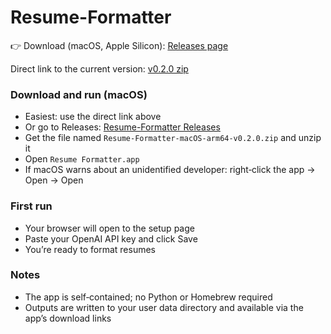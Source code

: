 # Resume-Formatter

👉 Download (macOS, Apple Silicon): [Releases page](https://github.com/MacMcMurphy/Resume-Formatter/releases)
   
   Direct link to the current version: [v0.2.0 zip](https://github.com/MacMcMurphy/Resume-Formatter/releases/download/v0.2.0/Resume-Formatter-macOS-arm64-v0.2.0.zip)

### Download and run (macOS)

- Easiest: use the direct link above
- Or go to Releases: [Resume-Formatter Releases](https://github.com/MacMcMurphy/Resume-Formatter/releases)
- Get the file named `Resume-Formatter-macOS-arm64-v0.2.0.zip` and unzip it
- Open `Resume Formatter.app`
- If macOS warns about an unidentified developer: right‑click the app → Open → Open

### First run

- Your browser will open to the setup page
- Paste your OpenAI API key and click Save
- You’re ready to format resumes

### Notes

- The app is self‑contained; no Python or Homebrew required
- Outputs are written to your user data directory and available via the app’s download links


